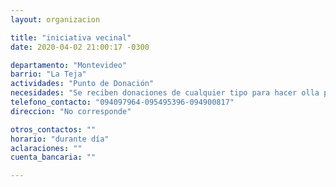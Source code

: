 ```yaml
---
layout: organizacion

title: "iniciativa vecinal"
date: 2020-04-02 21:00:17 -0300

departamento: "Montevideo"
barrio: "La Teja"
actividades: "Punto de Donación"
necesidades: "Se reciben donaciones de cualquier tipo para hacer olla popular"
telefono_contacto: "094097964-095495396-094900817"
direccion: "No corresponde"

otros_contactos: ""
horario: "durante día"
aclaraciones: ""
cuenta_bancaria: ""

---
```

